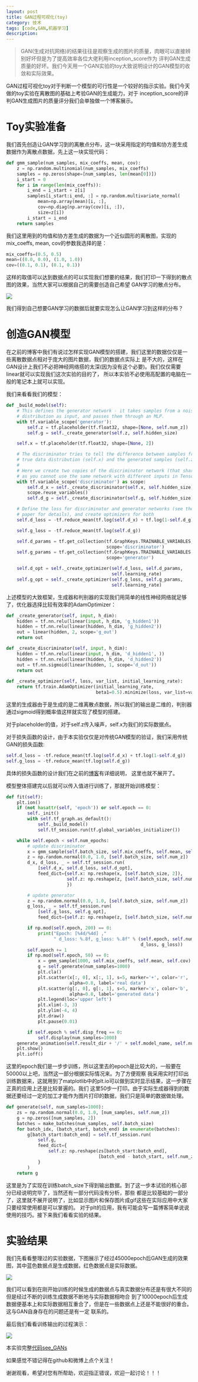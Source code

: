```yaml
---
layout: post
title: GAN过程可视化(toy)
category: 技术
tags: [code,GAN,机器学习]
description: 
---
```


> GAN(生成对抗网络)的结果往往是观察生成的图片的质量，肉眼可以直接辨别好坏但是为了提高效率各位大佬利用inception_score作为
评判GAN生成质量的好坏。我们今天用一个GAN实验的toy大致说明设计的GAN模型的收敛和实际效果。

GAN过程可视化toy对于判断一个模型的可行性是一个较好的指示实验。我们今天做的toy实验在离散图的基础上考验GAN的生成能力，对于
inception_score的评判GAN生成图片的质量评分我们会单独做一个博客展示。

# Toy实验准备 #

我们首先创造让GAN学习到的离散点分布，这一块采用指定的均值和协方差生成数据作为离散点数据，先上这一块实现代码：

```python
def gmm_sample(num_samples, mix_coeffs, mean, cov):
    z = np.random.multinomial(num_samples, mix_coeffs)
    samples = np.zeros(shape=[num_samples, len(mean[0])])
    i_start = 0
    for i in range(len(mix_coeffs)):
        i_end = i_start + z[i]
        samples[i_start:i_end, :] = np.random.multivariate_normal(
            mean=np.array(mean)[i, :],
            cov=np.diag(np.array(cov)[i, :]),
            size=z[i])
        i_start = i_end
    return samples
```

我们这里用到的均值和协方差生成的数据为一个近似圆形的离散图，实现的mix_coeffs, mean, cov的参数我选择的是：

```python
mix_coeffs=(0.5, 0.5)
mean=((0.0, 0.0), (1.0, 1.0))
cov=((0.1, 0.1), (0.1, 0.1))
```
这样的取值可以达到数据点的可以实现我们想要的结果，我们打印一下得到的散点图的效果，当然大家可以根据自己的需要创造自己希望
GAN学习的散点分布。

![](/assets/img/GAN_toy/normal.png)

我们得到自己想要GAN学习的数据后就要实现怎么让GAN学习到这样的分布？

# 创造GAN模型 #

在之前的博客中我们有说过怎样实现GAN模型的搭建，我们这里的数据仅仅是一些离散数据点相对于庞大的图片数据，我们的数据点实际上
是不大的，这样在GAN设计上我们不必把神经网络搭的太深(因为没有这个必要)。我们仅仅需要linear就可以实现我们这次实验的目的了，
所以本实验不必使用高配置的电脑在一般的笔记本上就可以实现。

我们来看看我们的模型：

```python
def _build_model(self):
    # This defines the generator network - it takes samples from a noise
    # distribution as input, and passes them through an MLP.
    with tf.variable_scope('generator'):
        self.z = tf.placeholder(tf.float32, shape=[None, self.num_z])
        self.g = self._create_generator(self.z, self.hidden_size)

    self.x = tf.placeholder(tf.float32, shape=[None, 2])

    # The discriminator tries to tell the difference between samples from the
    # true data distribution (self.x) and the generated samples (self.z).
    #
    # Here we create two copies of the discriminator network (that share parameters),
    # as you cannot use the same network with different inputs in TensorFlow.
    with tf.variable_scope('discriminator') as scope:
        self.d_x = self._create_discriminator(self.x, self.hidden_size)
        scope.reuse_variables()
        self.d_g = self._create_discriminator(self.g, self.hidden_size)

    # Define the loss for discriminator and generator networks (see the original
    # paper for details), and create optimizers for both
    self.d_loss = -tf.reduce_mean(tf.log(self.d_x) + tf.log(1-self.d_g))

    self.g_loss = -tf.reduce_mean(tf.log(self.d_g))

    self.d_params = tf.get_collection(tf.GraphKeys.TRAINABLE_VARIABLES,
                                      scope='discriminator')
    self.g_params = tf.get_collection(tf.GraphKeys.TRAINABLE_VARIABLES, 
                                      scope='generator')

    self.d_opt = self._create_optimizer(self.d_loss, self.d_params,
                                        self.learning_rate)
    self.g_opt = self._create_optimizer(self.g_loss, self.g_params,
                                        self.learning_rate)
```
上述模型的大致框架，生成器和判别器的实现我们用简单的线性神经网络就足够了，优化器选择比较有效率的AdamOptimizer：
```python
def _create_generator(self, input, h_dim):
    hidden = tf.nn.relu(linear(input, h_dim, 'g_hidden1'))
    hidden = tf.nn.relu(linear(hidden, h_dim, 'g_hidden2'))
    out = linear(hidden, 2, scope='g_out')
    return out

def _create_discriminator(self, input, h_dim):
    hidden = tf.nn.relu(linear(input, h_dim, 'd_hidden1', ))
    hidden = tf.nn.relu(linear(hidden, h_dim, 'd_hidden2'))
    out = tf.nn.sigmoid(linear(hidden, 1, scope='d_out'))
    return out
   
def _create_optimizer(self, loss, var_list, initial_learning_rate):
    return tf.train.AdamOptimizer(initial_learning_rate,
                                  beta1=0.5).minimize(loss, var_list=var_list)   
```
这里的生成器由于是生成的是二维离散点数据，所以我们的输出是二维的，判别器通过sigmoid得到概率值这样就实现了模型的搭建。

对于placeholder的值，对于self.z传入噪声，self.x为我们的实际数据点。

对于损失函数的设计，由于本实验仅仅是对传统GAN模型的验证，我们采用传统GAN的损失函数:
```python
self.d_loss = -tf.reduce_mean(tf.log(self.d_x) + tf.log(1-self.d_g))
self.g_loss = -tf.reduce_mean(tf.log(self.d_g))
```
具体的损失函数的设计我们在之前的[博客](https://twistedw.github.io/2018/01/29/GAN-equation-introduce.html)有详细说明，
这里也就不展开了。

模型整体搭建完以后就可以传入值进行训练了，那就开始训练模型：

```python
def fit(self):
    plt.ion()
    if (not hasattr(self, 'epoch')) or self.epoch == 0:
        self._init()
        with self.tf_graph.as_default():
            self._build_model()
            self.tf_session.run(tf.global_variables_initializer())

    while self.epoch < self.num_epochs:
        # update discriminator
        x = gmm_sample(self.batch_size, self.mix_coeffs, self.mean, self.cov)
        z = np.random.normal(0.0, 1.0, [self.batch_size, self.num_z])
        d_x, d_loss, _ = self.tf_session.run(
            [self.d_x, self.d_loss, self.d_opt],
            feed_dict={self.x: np.reshape(x, [self.batch_size, 2]),
                       self.z: np.reshape(z, [self.batch_size, self.num_z]),
                       })

        # update generator
        z = np.random.normal(0.0, 1.0, [self.batch_size, self.num_z])
        g_loss, _ = self.tf_session.run(
            [self.g_loss, self.g_opt],
            feed_dict={self.z: np.reshape(z, [self.batch_size, self.num_z])})

        if np.mod(self.epoch, 200) == 0:
            print("Epoch: [%4d/%4d] ,"
                  " d_loss: %.8f, g_loss: %.8f" % (self.epoch, self.num_epochs,
                                                   d_loss, g_loss))
        self.epoch += 1
        if np.mod(self.epoch, 50) == 0:
            x = gmm_sample(1000, self.mix_coeffs, self.mean, self.cov)
            g = self.generate(num_samples=1000)
            plt.cla()
            plt.scatter(x[:, 0], x[:, 1], s=5, marker='+', color='r', 
                        alpha=0.8, label='real data')
            plt.scatter(g[:, 0], g[:, 1], s=5, marker='x', color='b', 
                        alpha=0.8, label='generated data')
            plt.legend(loc='upper left')
            plt.xlim(-3, 3)
            plt.ylim(-4, 4)
            plt.draw()
            plt.pause(0.01)

        if self.epoch % self.disp_freq == 0:
            self.display(num_samples=1000)
    generate_animation(self.result_dir + '/' + self.model_name, self.num_epochs//1000)
    plt.show()
    plt.ioff()
```
这里的epoch我们是一步步训练，所以这里去的epoch是比较大的，一般要在50000以上吧，当然这一部分根据实际情况来。为了方便观察
我采用实时打印出训练数据来，这就用到了matplotlib中的plt.io可以做到实时显示结果，这一步骤在正真的应用上还是比较普遍的。我们
这里50步一打印。由于实际生成器得到的数据还要经过一定的加工才能作为图片打印的数据，我们只是简单的数据做处理。

```python
def generate(self, num_samples=1000):
    zs = np.random.normal(0.0, 1.0, [num_samples, self.num_z])
    g = np.zeros([num_samples, 2])
    batches = make_batches(num_samples, self.batch_size)
    for batch_idx, (batch_start, batch_end) in enumerate(batches):
        g[batch_start:batch_end] = self.tf_session.run(
            self.g,
            feed_dict={
                self.z: np.reshape(zs[batch_start:batch_end],
                                   [batch_end - batch_start, self.num_z])
            }
        )
    return g
```
这里是为了实现在训练batch_size下得到输出数据。到了这一步本试验的核心部分已经说明完毕了，当然还有一部分代码没有分析，那些
都是比较基础的一部分了，这里就不展开说明了，比如显示图片和保存图片成gif这些在实际应用中大家只要经常使用都是可以掌握的。
对于plt的应用，我有可能会写一篇博客简单说说使用的技巧。接下来我们看看实验的结果。

# 实验结果 #

我们先看看整理过的实验数据，下图展示了经过45000epoch后GAN生成的效果图，其中蓝色数据点是生成数据，红色数据点是实际数据。

![](/assets/img/GAN_toy/all.png)

我们可以看到在刚开始训练的时候生成的数据点与真实数据分布还是有很大不同的但是经过不断的训练生成数据不断地与实际数据相吻合
到了10000epoch后生成数据便基本上和实际数据相互重合了，但是在一些数据点上还是不能很好的重合。这与GAN自身存在的问题还是有一定
联系的。

最后我们看看训练输出的过程演示：

![](/assets/img/GAN_toy/generate_animation.gif)

本实验完整[代码see_GANs](https://github.com/TwistedW/See_GANs)

如果感觉不错记得在github和微博上点个关注！

谢谢观看，希望对您有所帮助，欢迎指正错误，欢迎一起讨论！！！



